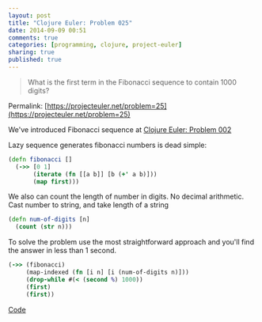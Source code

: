 ```yaml
---
layout: post
title: "Clojure Euler: Problem 025"
date: 2014-09-09 00:51
comments: true
categories: [programming, clojure, project-euler]
sharing: true
published: true
---
```


> What is the first term in the Fibonacci sequence to contain 1000 digits?

Permalink: [https://projecteuler.net/problem=25](https://projecteuler.net/problem=25)

<!-- more -->

We've introduced Fibonacci sequence at [Clojure Euler: Problem 002](/blog/clojure-euler-problem-002/)

Lazy sequence generates fibonacci numbers is dead simple:

```clojure
(defn fibonacci []
  (->> [0 1]
       (iterate (fn [[a b]] [b (+' a b)]))
       (map first)))
```

We also can count the length of number in digits. No decimal arithmetic. Cast number to string, and take length of a string

```clojure
(defn num-of-digits [n]
  (count (str n)))
```

To solve the problem use the most straightforward approach and you'll find the answer in less than 1 second.

```clojure
(->> (fibonacci)
     (map-indexed (fn [i n] [i (num-of-digits n)]))
     (drop-while #(< (second %) 1000))
     (first)
     (first))
```

[Code](https://github.com/mishadoff/project-euler/blob/master/src/project_euler/problem025.clj)

